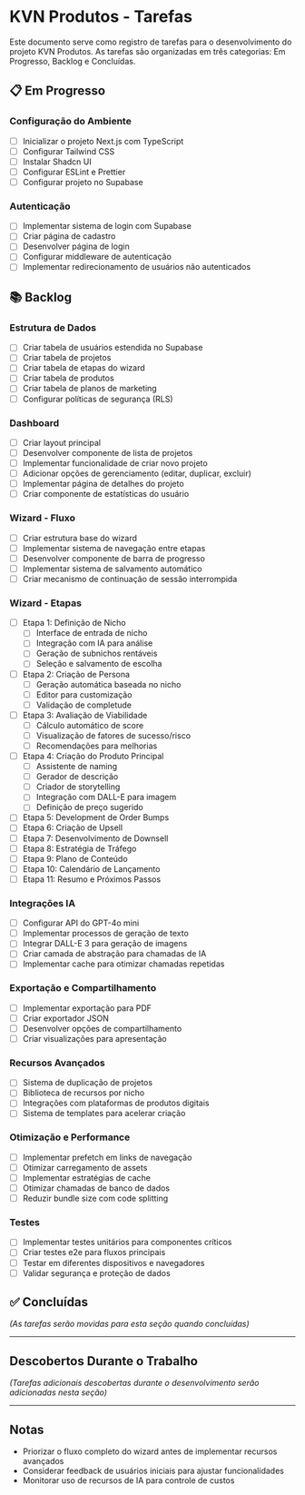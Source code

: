 # KVN Produtos - Tarefas

Este documento serve como registro de tarefas para o desenvolvimento do projeto KVN Produtos. As tarefas são organizadas em três categorias: Em Progresso, Backlog e Concluídas.

## 📋 Em Progresso

### Configuração do Ambiente
- [ ] Inicializar o projeto Next.js com TypeScript
- [ ] Configurar Tailwind CSS
- [ ] Instalar Shadcn UI
- [ ] Configurar ESLint e Prettier
- [ ] Configurar projeto no Supabase

### Autenticação
- [ ] Implementar sistema de login com Supabase
- [ ] Criar página de cadastro
- [ ] Desenvolver página de login
- [ ] Configurar middleware de autenticação
- [ ] Implementar redirecionamento de usuários não autenticados

## 📚 Backlog

### Estrutura de Dados
- [ ] Criar tabela de usuários estendida no Supabase
- [ ] Criar tabela de projetos
- [ ] Criar tabela de etapas do wizard
- [ ] Criar tabela de produtos
- [ ] Criar tabela de planos de marketing
- [ ] Configurar políticas de segurança (RLS)

### Dashboard
- [ ] Criar layout principal
- [ ] Desenvolver componente de lista de projetos
- [ ] Implementar funcionalidade de criar novo projeto
- [ ] Adicionar opções de gerenciamento (editar, duplicar, excluir)
- [ ] Implementar página de detalhes do projeto
- [ ] Criar componente de estatísticas do usuário

### Wizard - Fluxo
- [ ] Criar estrutura base do wizard
- [ ] Implementar sistema de navegação entre etapas
- [ ] Desenvolver componente de barra de progresso
- [ ] Implementar sistema de salvamento automático
- [ ] Criar mecanismo de continuação de sessão interrompida

### Wizard - Etapas
- [ ] Etapa 1: Definição de Nicho
  - [ ] Interface de entrada de nicho
  - [ ] Integração com IA para análise
  - [ ] Geração de subnichos rentáveis
  - [ ] Seleção e salvamento de escolha
- [ ] Etapa 2: Criação de Persona
  - [ ] Geração automática baseada no nicho
  - [ ] Editor para customização
  - [ ] Validação de completude
- [ ] Etapa 3: Avaliação de Viabilidade
  - [ ] Cálculo automático de score
  - [ ] Visualização de fatores de sucesso/risco
  - [ ] Recomendações para melhorias
- [ ] Etapa 4: Criação do Produto Principal
  - [ ] Assistente de naming
  - [ ] Gerador de descrição
  - [ ] Criador de storytelling
  - [ ] Integração com DALL-E para imagem
  - [ ] Definição de preço sugerido
- [ ] Etapa 5: Development de Order Bumps
- [ ] Etapa 6: Criação de Upsell
- [ ] Etapa 7: Desenvolvimento de Downsell
- [ ] Etapa 8: Estratégia de Tráfego
- [ ] Etapa 9: Plano de Conteúdo
- [ ] Etapa 10: Calendário de Lançamento
- [ ] Etapa 11: Resumo e Próximos Passos

### Integrações IA
- [ ] Configurar API do GPT-4o mini
- [ ] Implementar processos de geração de texto
- [ ] Integrar DALL-E 3 para geração de imagens
- [ ] Criar camada de abstração para chamadas de IA
- [ ] Implementar cache para otimizar chamadas repetidas

### Exportação e Compartilhamento
- [ ] Implementar exportação para PDF
- [ ] Criar exportador JSON
- [ ] Desenvolver opções de compartilhamento
- [ ] Criar visualizações para apresentação

### Recursos Avançados
- [ ] Sistema de duplicação de projetos
- [ ] Biblioteca de recursos por nicho
- [ ] Integrações com plataformas de produtos digitais
- [ ] Sistema de templates para acelerar criação

### Otimização e Performance
- [ ] Implementar prefetch em links de navegação
- [ ] Otimizar carregamento de assets
- [ ] Implementar estratégias de cache
- [ ] Otimizar chamadas de banco de dados
- [ ] Reduzir bundle size com code splitting

### Testes
- [ ] Implementar testes unitários para componentes críticos
- [ ] Criar testes e2e para fluxos principais
- [ ] Testar em diferentes dispositivos e navegadores
- [ ] Validar segurança e proteção de dados

## ✅ Concluídas

*(As tarefas serão movidas para esta seção quando concluídas)*

---

## Descobertos Durante o Trabalho

*(Tarefas adicionais descobertas durante o desenvolvimento serão adicionadas nesta seção)*

---

## Notas

- Priorizar o fluxo completo do wizard antes de implementar recursos avançados
- Considerar feedback de usuários iniciais para ajustar funcionalidades
- Monitorar uso de recursos de IA para controle de custos 